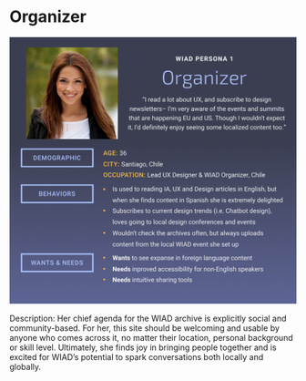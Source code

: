 # Organizer

![](img/organizer.png)

Description:
Her chief agenda for the WIAD archive is explicitly social and community-based. For her, this site should be welcoming and usable by anyone who comes across it, no matter their location, personal background or skill level. Ultimately, she finds joy in bringing people together and is excited for WIAD’s potential to spark conversations both locally and globally.
